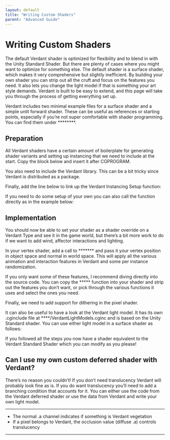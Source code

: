 ```yaml
---
layout: default
title: "Writing Custom Shaders"
parent: "Advanced Guide"
---
```


# Writing Custom Shaders

The default Verdant shader is optimized for flexibility and to blend in with the Unity Standard Shader. But there are plenty of cases where you might want to optimize for something else. The default shader is a surface shader, which makes it very comprehensive but slightly inefficient. By building your own shader you can strip out all the cruft and focus on the features you need. It also lets you change the light model if that is something your art style demands. Verdant is built to be easy to extend, and this page will take you through the process of getting everything set up. 

Verdant includes two minimal example files for a surface shader and a simple unlit forward shader. These can be useful as references or starting points, especially if you’re not super comfortable with shader programming. You can find them under ********.

## Preparation
All Verdant shaders have a certain amount of boilerplate for generating shader variants and setting up instancing that we need to include at the start. Copy the block below and insert it after CGPROGRAM.

You also need to include the Verdant library. This can be a bit tricky since Verdant is distributed as a package. 

Finally, add the line below to link up the Verdant Instancing Setup function:

If you need to do some setup of your own you can also call the function directly as in the example below:

## Implementation

You should now be able to set your shader as a shader override on a Verdant Type and see it in the game world, but there’s a bit more work to do if we want to add wind, affector interactions and lighting.  

In your vertex shader, add a call to ******* and pass it your vertex position in object space and normal in world space. This will apply all the various animation and interaction features in Verdant and some per instance randomization. 

If you only want some of these features, I recommend diving directly into the source code. You can copy the ***** function into your shader and strip out the features you don’t want, or pick through the various functions it uses and select the ones you need. 

Finally, we need to add support for dithering in the pixel shader. 

It can also be useful to have a look at the Verdant light model. It has its own .cginclude file at ****/VerdantLightModels.cginc and is based on the Unity Standard shader. You can use either light model in a surface shader as follows:

If you followed all the steps you now have a shader equivalent to the Verdant Standard Shader which you can modify as you please!

## Can I use my own custom deferred shader with Verdant?
There’s no reason you couldn’t! If you don’t need translucency Verdant will probably look fine as is. If you do want translucency you’ll need to add a branching condition that accounts for it. You can either use the code from the Verdant deferred shader or use the data from Verdant and write your own light model. 

**********
* The normal .a channel indicates if something is Verdant vegetation
* If a pixel belongs to Verdant, the occlusion value (diffuse .a) controls translucency
**********